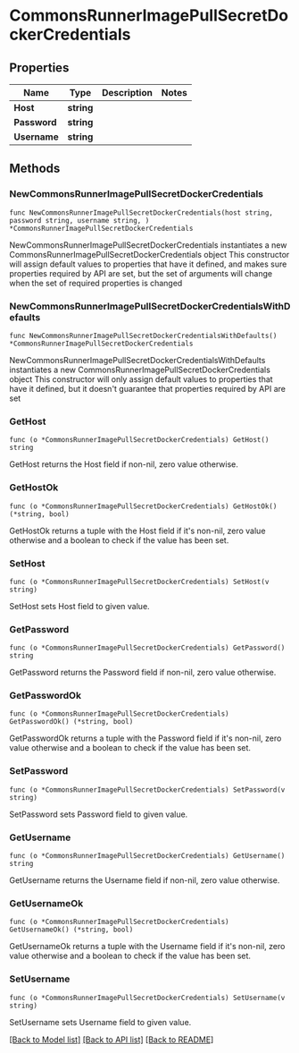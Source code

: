 # CommonsRunnerImagePullSecretDockerCredentials

## Properties

Name | Type | Description | Notes
------------ | ------------- | ------------- | -------------
**Host** | **string** |  | 
**Password** | **string** |  | 
**Username** | **string** |  | 

## Methods

### NewCommonsRunnerImagePullSecretDockerCredentials

`func NewCommonsRunnerImagePullSecretDockerCredentials(host string, password string, username string, ) *CommonsRunnerImagePullSecretDockerCredentials`

NewCommonsRunnerImagePullSecretDockerCredentials instantiates a new CommonsRunnerImagePullSecretDockerCredentials object
This constructor will assign default values to properties that have it defined,
and makes sure properties required by API are set, but the set of arguments
will change when the set of required properties is changed

### NewCommonsRunnerImagePullSecretDockerCredentialsWithDefaults

`func NewCommonsRunnerImagePullSecretDockerCredentialsWithDefaults() *CommonsRunnerImagePullSecretDockerCredentials`

NewCommonsRunnerImagePullSecretDockerCredentialsWithDefaults instantiates a new CommonsRunnerImagePullSecretDockerCredentials object
This constructor will only assign default values to properties that have it defined,
but it doesn't guarantee that properties required by API are set

### GetHost

`func (o *CommonsRunnerImagePullSecretDockerCredentials) GetHost() string`

GetHost returns the Host field if non-nil, zero value otherwise.

### GetHostOk

`func (o *CommonsRunnerImagePullSecretDockerCredentials) GetHostOk() (*string, bool)`

GetHostOk returns a tuple with the Host field if it's non-nil, zero value otherwise
and a boolean to check if the value has been set.

### SetHost

`func (o *CommonsRunnerImagePullSecretDockerCredentials) SetHost(v string)`

SetHost sets Host field to given value.


### GetPassword

`func (o *CommonsRunnerImagePullSecretDockerCredentials) GetPassword() string`

GetPassword returns the Password field if non-nil, zero value otherwise.

### GetPasswordOk

`func (o *CommonsRunnerImagePullSecretDockerCredentials) GetPasswordOk() (*string, bool)`

GetPasswordOk returns a tuple with the Password field if it's non-nil, zero value otherwise
and a boolean to check if the value has been set.

### SetPassword

`func (o *CommonsRunnerImagePullSecretDockerCredentials) SetPassword(v string)`

SetPassword sets Password field to given value.


### GetUsername

`func (o *CommonsRunnerImagePullSecretDockerCredentials) GetUsername() string`

GetUsername returns the Username field if non-nil, zero value otherwise.

### GetUsernameOk

`func (o *CommonsRunnerImagePullSecretDockerCredentials) GetUsernameOk() (*string, bool)`

GetUsernameOk returns a tuple with the Username field if it's non-nil, zero value otherwise
and a boolean to check if the value has been set.

### SetUsername

`func (o *CommonsRunnerImagePullSecretDockerCredentials) SetUsername(v string)`

SetUsername sets Username field to given value.



[[Back to Model list]](../README.md#documentation-for-models) [[Back to API list]](../README.md#documentation-for-api-endpoints) [[Back to README]](../README.md)


